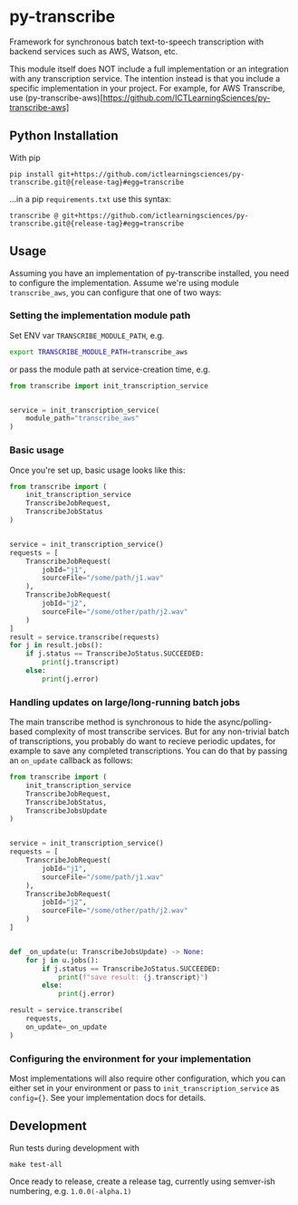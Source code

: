# py-transcribe

Framework for synchronous batch text-to-speech transcription with backend services such as AWS, Watson, etc.

This module itself does NOT include a full implementation or an integration with any transcription service. The intention instead is that you include a specific implementation in your project. For example, for AWS Transcribe, use (py-transcribe-aws)[https://github.com/ICTLearningSciences/py-transcribe-aws]

## Python Installation

With pip

```
pip install git+https://github.com/ictlearningsciences/py-transcribe.git@{release-tag}#egg=transcribe
```

...in a pip `requirements.txt` use this syntax:

```
transcribe @ git+https://github.com/ictlearningsciences/py-transcribe.git@{release-tag}#egg=transcribe
```

## Usage

Assuming you have an implementation of py-transcribe installed, you need to configure the implementation. Assume we're using module `transcribe_aws`, you can configure that one of two ways:

### Setting the implementation module path

Set ENV var `TRANSCRIBE_MODULE_PATH`, e.g.

```bash
export TRANSCRIBE_MODULE_PATH=transcribe_aws
```

or pass the module path at service-creation time, e.g.

```python
from transcribe import init_transcription_service


service = init_transcription_service(
    module_path="transcribe_aws"
)
```

### Basic usage

Once you're set up, basic usage looks like this:

```python
from transcribe import (
    init_transcription_service
    TranscribeJobRequest,
    TranscribeJobStatus
)


service = init_transcription_service()
requests = [
    TranscribeJobRequest(
        jobId="j1",
        sourceFile="/some/path/j1.wav"
    ),
    TranscribeJobRequest(
        jobId="j2",
        sourceFile="/some/other/path/j2.wav"
    )
]
result = service.transcribe(requests)
for j in result.jobs():
    if j.status == TranscribeJoStatus.SUCCEEDED:
        print(j.transcript)
    else:
        print(j.error)
```

### Handling updates on large/long-running batch jobs

The main transcribe method is synchronous to hide the async/polling-based complexity of most transcribe services. But for any non-trivial batch of transcriptions, you probably do want to recieve periodic updates, for example to save any completed transcriptions. You can do that by passing an `on_update` callback as follows:

```python
from transcribe import (
    init_transcription_service
    TranscribeJobRequest,
    TranscribeJobStatus,
    TranscribeJobsUpdate
)


service = init_transcription_service()
requests = [
    TranscribeJobRequest(
        jobId="j1",
        sourceFile="/some/path/j1.wav"
    ),
    TranscribeJobRequest(
        jobId="j2",
        sourceFile="/some/other/path/j2.wav"
    )
]


def _on_update(u: TranscribeJobsUpdate) -> None:
    for j in u.jobs():
        if j.status == TranscribeJoStatus.SUCCEEDED:
            print(f"save result: {j.transcript}")
        else:
            print(j.error)

result = service.transcribe(
    requests,
    on_update=_on_update
)
```

### Configuring the environment for your implementation

Most implementations will also require other configuration, which you can either set in your environment or pass to `init_transcription_service` as `config={}`. See your implementation docs for details.


## Development

Run tests during development with

```
make test-all
```

Once ready to release, create a release tag, currently using semver-ish numbering, e.g. `1.0.0(-alpha.1)`
